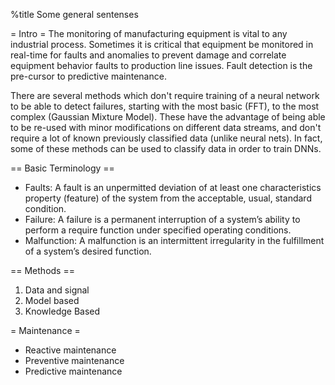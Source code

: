 %title Some general sentenses

= Intro =
The monitoring of manufacturing equipment is vital to any industrial process.
Sometimes it is critical that equipment be monitored in real-time for faults and anomalies
to prevent damage and correlate equipment behavior faults to production line issues.
Fault detection is the pre-cursor to predictive maintenance.

There are several methods which don't require training of a neural network to be able
to detect failures, starting with the most basic (FFT),
to the most complex (Gaussian Mixture Model).
These have the advantage of being able to be re-used with minor modifications on different
data streams, and don't require a lot of known previously classified data (unlike neural nets).
In fact, some of these methods can be used to classify data in order to train DNNs.


== Basic Terminology ==
- Faults: A fault is an unpermitted deviation of at least one
          characteristics property (feature) of the system from the
          acceptable, usual, standard condition.
- Failure: A failure is a permanent interruption of a system’s
           ability to perform a require function under specified
           operating conditions.
- Malfunction: A malfunction is an intermittent irregularity in the
               fulfillment of a system’s desired function.

== Methods ==
1. Data and signal
2. Model based
3. Knowledge Based

= Maintenance =
- Reactive maintenance
- Preventive maintenance
- Predictive maintenance


